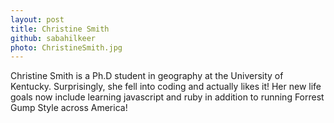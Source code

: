 ```yaml
---
layout: post
title: Christine Smith
github: sabahilkeer
photo: ChristineSmith.jpg
---
```


Christine Smith is a Ph.D student in geography at the University of Kentucky. Surprisingly, she fell into coding and actually likes it! Her new life goals now include learning javascript and ruby in addition to running Forrest Gump Style across America! 
